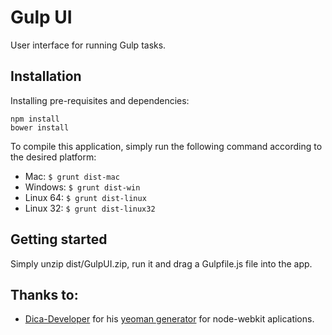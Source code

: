 Gulp UI
=======

User interface for running Gulp tasks.

## Installation

Installing pre-requisites and dependencies:

```
npm install
bower install
```
To compile this application, simply run the following command according to the desired platform:

- Mac: `$ grunt dist-mac`
- Windows: `$ grunt dist-win`
- Linux 64: `$ grunt dist-linux`
- Linux 32: `$ grunt dist-linux32`

## Getting started

Simply unzip dist/GulpUI.zip, run it and drag a Gulpfile.js file into the app.

## Thanks to:

- [Dica-Developer](https://github.com/Dica-Developer) for his [yeoman generator](https://github.com/Dica-Developer/generator-node-webkit) for node-webkit aplications.
